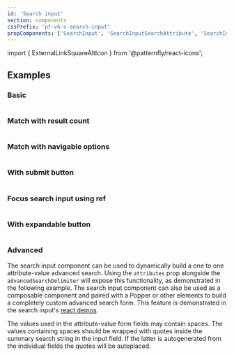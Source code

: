 ```yaml
---
id: 'Search input'
section: components
cssPrefix: 'pf-v6-c-search-input'
propComponents: ['SearchInput', 'SearchInputSearchAttribute', 'SearchInputExpandable']
---
```


import { ExternalLinkSquareAltIcon } from '@patternfly/react-icons';

## Examples

### Basic

```ts file='./SearchInputBasic.tsx'
```

### Match with result count

```ts file='./SearchInputWithResultCount.tsx'
```

### Match with navigable options

```ts file='./SearchInputWithNavigableOptions.tsx'
```

### With submit button

```ts file='./SearchInputWithSubmitButton.tsx'
```

### Focus search input using ref

```ts file='./SearchInputFocusSearch.tsx'
```

### With expandable button

```ts file='./SearchInputWithExpandable.tsx'
```

### Advanced

The search input component can be used to dynamically build a one to one attribute-value advanced search.
Using the `attributes` prop alongside the `advancedSearchDelimiter` will expose this functionality, as demonstrated in
the following example. The search input component can also be used as a composable component and paired with a Popper 
or other elements to build a completely custom advanced search form. This feature is demonstrated 
in the search input's <a href="/components/search-input/react-demos">react demos</a>.

The values used in the attribute-value form fields may contain spaces. The values containing spaces
should be wrapped with quotes inside the summary search string in the input field. If the latter is
autogenerated from the individual fields the quotes will be autoplaced.

```ts file='./SearchInputAdvanced.tsx'
```
